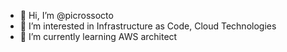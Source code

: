 - 👋 Hi, I’m @picrossocto
- 👀 I’m interested in Infrastructure as Code, Cloud Technologies
- 🌱 I’m currently learning AWS architect

<!---
picrossocto/picrossocto is a ✨ special ✨ repository because its `README.md` (this file) appears on your GitHub profile.
You can click the Preview link to take a look at your changes.
--->
